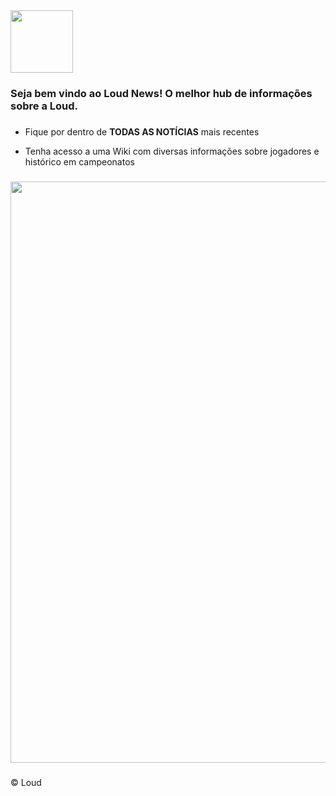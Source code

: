 <div align="left">
  <img height="100" src="https://i.imgur.com/WFKjwmK.png"  />
</div>

###

<h3 align="left">Seja bem vindo ao Loud News! O melhor hub de informações sobre a Loud.</h3>

###
<ul>
  <li>
    <p align="left">Fique por dentro de <strong>TODAS AS NOTÍCIAS</strong> mais recentes</p>
  </li>
  <li>
    <p align="left">Tenha acesso a uma Wiki com diversas informações sobre jogadores e histórico em campeonatos</p>
  </li>
</ul>

###

<div align="left">
  <img height="930" border-radius="20px" src="https://i.imgur.com/OUQPZsE.jpeg"  />
</div>

###

<p align="left">&copy Loud</p>

###
